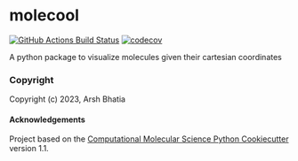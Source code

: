 molecool
==============================
[//]: # (Badges)
[![GitHub Actions Build Status](https://github.com/REPLACE_WITH_OWNER_ACCOUNT/molecool/workflows/CI/badge.svg)](https://github.com/REPLACE_WITH_OWNER_ACCOUNT/molecool/actions?query=workflow%3ACI)
[![codecov](https://codecov.io/gh/REPLACE_WITH_OWNER_ACCOUNT/molecool/branch/main/graph/badge.svg)](https://codecov.io/gh/REPLACE_WITH_OWNER_ACCOUNT/molecool/branch/main)


A python package to visualize molecules given their cartesian coordinates

### Copyright

Copyright (c) 2023, Arsh Bhatia


#### Acknowledgements
 
Project based on the 
[Computational Molecular Science Python Cookiecutter](https://github.com/molssi/cookiecutter-cms) version 1.1.
